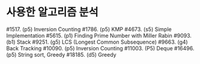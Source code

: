 # 사용한 알고리즘 분석

#1517. (p5) Inversion Counting
#1786. (p5) KMP
#4673. (s5) Simple Implementation
#5615. (p1) Finding Prime Number with Miller Rabin
#9093. (b1) Stack
#9251. (g5) LCS (Longest Common Subsequence)
#9663. (g4) Back Tracking
#10090. (p5) Inversion Counting
#11003. (P5) Deque
#16496. (p5) String sort, Greedy
#18185. (d5) Greedy